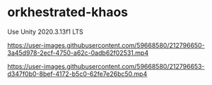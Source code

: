 # orkhestrated-khaos

Use Unity 2020.3.13f1 LTS


https://user-images.githubusercontent.com/59668580/212796650-3a45d978-2ecf-4750-a62c-0adb62f02531.mp4



https://user-images.githubusercontent.com/59668580/212796653-d347f0b0-8bef-4172-b5c0-62fe7e26bc50.mp4
